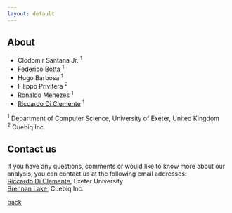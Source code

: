 ```yaml
---
layout: default
---
```


## About

   * Clodomir Santana Jr. <sup>1</sup>
   * <a href="https://federicobotta.github.io/">Federico Botta </a><sup>1</sup>
   * Hugo Barbosa <sup>1</sup>
   * Filippo Privitera <sup>2</sup>
   * Ronaldo Menezes <sup>1</sup>
   * <a href="http://riccardodiclemente.com">Riccardo Di Clemente</a> <sup>1</sup>

<sup>1</sup> Department of Computer Science, University of Exeter, United Kingdom <br>
<sup>2</sup> Cuebiq Inc.

## Contact us

If you have any questions, comments or would like to know more about our analysis, you can contact us at the following email addresses:
<br>
<a href = "mailto: r.di-clemente@exeter.ac.uk"> Riccardo Di Clemente</a>, Exeter University
<br>
<a href = "mailto: blake@cuebiq.com"> Brennan Lake</a>, Cuebiq Inc.

[back](./)
